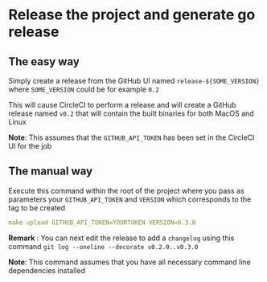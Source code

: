 # Release the project and generate go release

## The easy way

Simply create a release from the GitHub UI named `release-${SOME_VERSION}`
where `SOME_VERSION` could be for example `0.2`

This will cause CircleCI to perform a release and will create a GitHub release named `v0.2`
that will contain the built binaries for both MacOS and Linux

**Note**: This assumes that the `GITHUB_API_TOKEN` has been set in the CircleCI UI for the job  

## The manual way

Execute this command within the root of the project where you pass as parameters your `GITHUB_API_TOKEN` and `VERSION` which corresponds to the tag to be created

```yaml
make upload GITHUB_API_TOKEN=YOURTOKEN VERSION=0.3.0
```

**Remark** : You can next edit the release to add a `changelog` using this command `git log --oneline --decorate v0.2.0..v0.3.0`

**Note**: This command assumes that you have all necessary command line dependencies installed